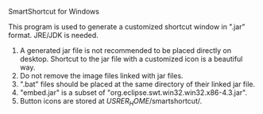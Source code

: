  SmartShortcut for Windows

 This program is used to generate a customized shortcut window in ".jar" format.
 JRE/JDK is needed.

 1. A generated jar file is not recommended to be placed directly on desktop.
    Shortcut to the jar file with a customized icon is a beautiful way.
 2. Do not remove the image files linked with jar files.
 3. ".bat" files should be placed at the same directory of their linked jar file.
 4. "embed.jar" is a subset of "org.eclipse.swt.win32.win32.x86-4.3.jar".
 5. Button icons are stored at $USRER_HOME$/smartshortcut/.
